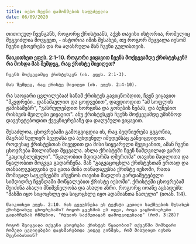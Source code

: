 ```yaml
---
title: იესო ჩვენი დამოწმების საფუძველია
date: 06/09/2020
---
```


თითოეულ ჩვენგანს, როგორც ქრისტიანს, აქვს თავისი ისტორია, რომელიც შეგვიძლია მოვყვეთ, - ისტორია იმის შესახებ, თუ როგორ შეცვალა იესომ ჩვენი ცხოვრება და რა აღასრულა მან ჩვენი გულისთვის.

**წაიკითხეთ ეფეს. 2:1-10. როგორი ვიყავით ჩვენს მოქცევამდე ქრისტესკენ? რა მოხდა მას შემდეგ, რაც ქრისტე მივიღეთ?**

`ჩვენს მოქცევამდე ქრისტესკენ (იხ. ეფეს. 2:1-3).`

`მას შემდეგ, რაც ქრისტე მივიღეთ (იხ. ეფეს. 2:4-10).`

რა საოცარი ცვლილებაა! სანამ ქრისტეს გავიცნობდით, ჩვენ ვიყავით "მკვდრები.. დანაშაულით და ცოდვებით", დავდიოდით "ამ სოფლის ჟამისამებრ", "ვასრულებდით ხორცისა და გონების ნებას, და ბუნებით რისხვის შვილები ვიყავით". ანუ ქრისტესკენ ჩვენს მოქცევამდე უმიზნოდ დავეხეტებოდით ქვეყნიერებაზე და დაღუპული ვიყავით.

შესაძლოა, ცხოვრებაში გამოგვიცდია ის, რაც ბედნიერება გვგონია, მაგრამ სულიერ სევდასა და აუხდენელ იმედებსაც განვიცდიდით. როდესაც ქრისტესთან მივედით და მისი სიყვარული შევიცანით, ამან ჩვენი ცხოვრება მთლიანად შეცვალა. ახლა ქრისტეში ჩვენ ნამდვილად ვართ "გაცოცხლებული". "წყალობით მდიდარმა ღმერთმა" თავისი მადლითა და წყალობით მოგვცა გადარჩენა. მან  "გაგვაცოცხლა ქრისტესთან ერთად და თანააღგვადგინა და ცათა შინა თანადაგვსხა ქრისტე იესოში, რათა მომავალ საუკუნეებში აჩვენოს თავისი მადლის გარდამეტებული სიმდიდრე ჩვენდამი მოწყალებით ქრისტე იესოში". ქრისტეში ცხოვრებამ შეიძინა ახალი მნიშვნელობა და ახალი აზრი. როგორც იოანე აცხადებს: "მასში იყო სიცოცხლე და სიცოცხლე იყო ადამიანთა ნათელი" (იოან. 1:4).

`წაიკითხეთ ეფეს. 2:10. რას გვეუბნება ეს ტექსტი კეთილი საქმეების შესახებ ქრისტიანულ ცხოვრებაში? როგორ გვესმის ეს იდეა, როცა ვაცნობიერებთ გადარჩენას რწმენით, "რჯულის საქმეთაგან დამოუკიდებლად" (რომ. 3:28)?`

`როგორ შეიცვალა თქვენი ცხოვრება ქრისტეს წყალობით? თქვენში მომხდარი რომელი ცვლილებები დაეხმარებოდა კიდევ ვინმეს, რომ მისულიყო იესოს შეცნობასთან?`
